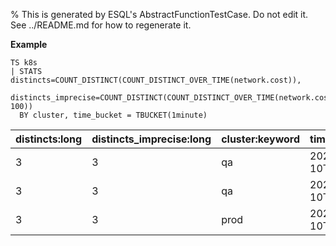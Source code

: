 % This is generated by ESQL's AbstractFunctionTestCase. Do not edit it. See ../README.md for how to regenerate it.

**Example**

```esql
TS k8s
| STATS distincts=COUNT_DISTINCT(COUNT_DISTINCT_OVER_TIME(network.cost)),
        distincts_imprecise=COUNT_DISTINCT(COUNT_DISTINCT_OVER_TIME(network.cost, 100))
  BY cluster, time_bucket = TBUCKET(1minute)
```

| distincts:long | distincts_imprecise:long | cluster:keyword | time_bucket:datetime |
| --- | --- | --- | --- |
| 3 | 3 | qa | 2024-05-10T00:17:00.000Z |
| 3 | 3 | qa | 2024-05-10T00:15:00.000Z |
| 3 | 3 | prod | 2024-05-10T00:09:00.000Z |


